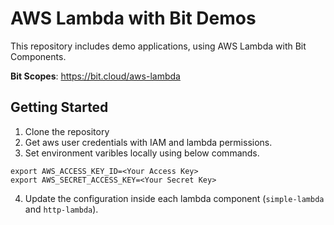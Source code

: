 # AWS Lambda with Bit Demos

This repository includes demo applications, using AWS Lambda with Bit Components.

**Bit Scopes**: https://bit.cloud/aws-lambda

## Getting Started

1. Clone the repository
2. Get aws user credentials with IAM and lambda permissions.
3. Set environment varibles locally using below commands.
```
export AWS_ACCESS_KEY_ID=<Your Access Key>
export AWS_SECRET_ACCESS_KEY=<Your Secret Key>
```
4. Update the configuration inside each lambda component (`simple-lambda` and `http-lambda`).

